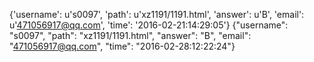 {'username': u's0097', 'path': u'xz1191/1191.html', 'answer': u'B', 'email': u'471056917@qq.com', 'time': '2016-02-21:14:29:05'}
{"username": "s0097", "path": "xz1191/1191.html", "answer": "B", "email": "471056917@qq.com", "time": "2016-02-28:12:22:24"}